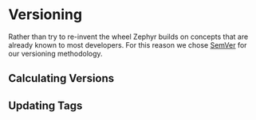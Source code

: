 # Versioning
Rather than try to re-invent the wheel Zephyr builds on concepts that are already known to most developers. 
For this reason we chose [SemVer](https://semver.org/) for our versioning methodology. 

## Calculating Versions

## Updating Tags
